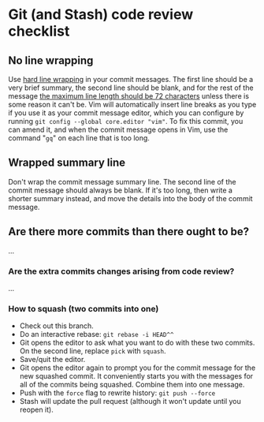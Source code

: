 # Git (and Stash) code review checklist

## No line wrapping

Use [hard line wrapping](http://stopwritingramblingcommitmessages.com/) in your commit messages. The first line should be a very brief summary, the second line should be blank, and for the rest of the message [the maximum line length should be 72 characters](http://tbaggery.com/2008/04/19/a-note-about-git-commit-messages.html) unless there is some reason it can't be. Vim will automatically insert line breaks as you type if you use it as your commit message editor, which you can configure by running `git config --global core.editor "vim"`. To fix this commit, you can amend it, and when the commit message opens in Vim, use the command "`gq`" on each line that is too long.

## Wrapped summary line

Don't wrap the commit message summary line. The second line of the commit message should always be blank. If it's too long, then write a shorter summary instead, and move the details into the body of the commit message.

## Are there more commits than there ought to be?

...

### Are the extra commits changes arising from code review?

...

### How to squash (two commits into one)

* Check out this branch.
* Do an interactive rebase: `git rebase -i HEAD^^`
* Git opens the editor to ask what you want to do with these two commits. On the second line, replace `pick` with `squash`.
* Save/quit the editor.
* Git opens the editor again to prompt you for the commit message for the new squashed commit. It conveniently starts you with the messages for all of the commits being squashed. Combine them into one message.
* Push with the `force` flag to rewrite history: `git push --force`
* Stash will update the pull request (although it won't update until you reopen it).
